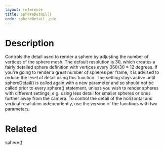 ```yaml
---
layout: reference
title: sphereDetail()
code: sphereDetail_.pde
---
```


# Description

Controls the detail used to render a sphere by adjusting the number of vertices of the sphere mesh. The default resolution is 30, which creates a fairly detailed sphere definition with vertices every 360/30 = 12 degrees. If you're going to render a great number of spheres per frame, it is advised to reduce the level of detail using this function. The setting stays active until sphereDetail() is called again with a new parameter and so should not be called prior to every sphere() statement, unless you wish to render spheres with different settings, e.g. using less detail for smaller spheres or ones further away from the camera. To control the detail of the horizontal and vertical resolution independently, use the version of the functions with two parameters.

# Related

sphere()
